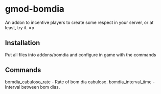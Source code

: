 # gmod-bomdia
An addon to incentive players to create some respect in your server, or at least, try it. =p

## Installation
Put all files into addons/bomdia and configure in game with the commands

## Commands
bomdia_cabuloso_rate - Rate of bom dia cabuloso.
bomdia_interval_time - Interval between bom dias.
